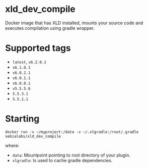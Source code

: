 # xld_dev_compile #

Docker image that has XLD installed, mounts your source code and executes compilation using gradle wrapper.

# Supported tags #

* `latest`, `v6.2.0.1`
* `v6.1.0.1`
* `v6.0.2.1`
* `v6.0.1.1`
* `v6.0.0.1`
* `v5.5.5.6`
* `5.5.3.1`
* `5.5.1.1`

# Starting #

```
docker run -v ~/myproject:/data -v ~/.xlgradle:/root/.gradle xebialabs/xld_dev_compile
```

where:

* `data`: Mountpoint pointing to root directory of your plugin.
* `xlgradle`: Is used to cache gradle dependencies.
